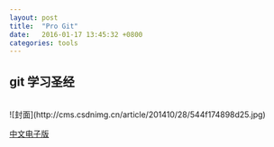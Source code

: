 ```yaml
---
layout: post
title:  "Pro Git"
date:   2016-01-17 13:45:32 +0800
categories: tools
---
```


## git 学习圣经
<br>
![封面](http://cms.csdnimg.cn/article/201410/28/544f174898d25.jpg)

[中文电子版](http://git-scm.com/book/zh/v2)
